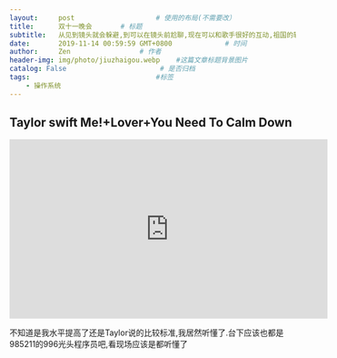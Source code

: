 ```yaml
---
layout:     post                    # 使用的布局(不需要改）
title:      双十一晚会       # 标题
subtitle:   从见到镜头就会躲避,到可以在镜头前尬聊,现在可以和歌手很好的互动,祖国的软实力一直在提高  #副标题
date:       2019-11-14 00:59:59 GMT+0800             # 时间
author:     Zen                 # 作者
header-img: img/photo/jiuzhaigou.webp    #这篇文章标题背景图片
catalog: False                       # 是否归档
tags:                               #标签
    - 操作系统
---
```

## Taylor swift Me!+Lover+You Need To Calm Down

<iframe width="560" height="315" src="https://www.youtube.com/embed/eiCIUzUUcHQ" frameborder="0" allow="accelerometer; autoplay; encrypted-media; gyroscope; picture-in-picture" allowfullscreen></iframe>

不知道是我水平提高了还是Taylor说的比较标准,我居然听懂了.台下应该也都是985211的996光头程序员吧,看现场应该是都听懂了
